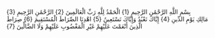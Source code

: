 بِسْمِ اللَّهِ الرَّحْمَٰنِ الرَّحِيمِ {1}
الْحَمْدُ لِلَّهِ رَبِّ الْعَالَمِينَ {2}
الرَّحْمَٰنِ الرَّحِيمِ {3}		
مَالِكِ يَوْمِ الدِّينِ {4}
إِيَّاكَ نَعْبُدُ وَإِيَّاكَ نَسْتَعِينُ {5}
اهْدِنَا الصِّرَاطَ الْمُسْتَقِيمَ {6}
صِرَاطَ الَّذِينَ أَنْعَمْتَ عَلَيْهِمْ غَيْرِ الْمَغْضُوبِ عَلَيْهِمْ وَلَا الضَّالِّينَ {7}
